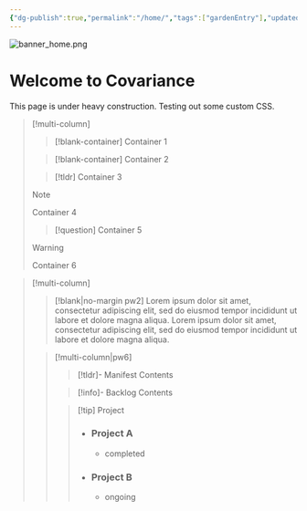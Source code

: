 ```yaml
---
{"dg-publish":true,"permalink":"/home/","tags":["gardenEntry"],"updated":"2024-07-20T20:37:58-07:00"}
---
```


![banner_home.png](/img/user/00-09%20Meta/01%20Images/Banners/banner_home.png)

# Welcome to Covariance

This page is under heavy construction. Testing out some custom CSS.

> [!multi-column]
>
>> [!blank-container]
>> Container 1
>
>> [!blank-container]
>> Container 2
>
>> [!tldr]
>> Container 3
>
>> [!note]
>> Container 4
>
>> [!question]
>> Container 5
>
>>[!warning]
>>Container 6

> [!multi-column]
>
> > [!blank|no-margin pw2]
> > Lorem ipsum dolor sit amet, consectetur adipiscing elit, sed do eiusmod tempor incididunt ut labore et dolore magna aliqua. Lorem ipsum dolor sit amet, consectetur adipiscing elit, sed do eiusmod tempor incididunt ut labore et dolore magna aliqua.
>
> > [!multi-column|pw6]
> >
> > > [!tldr]- Manifest
> > > Contents
> >
> > > [!info]- Backlog
> > > Contents
> >
> > > [!tip] Project
> > > - ### Project A
> > > 	- completed
> > > - ### Project B
> > > 	- ongoing


